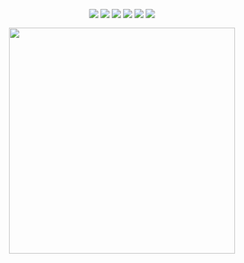 <p align="center">
  <img src="https://img.shields.io/badge/Rust-000000?style=for-the-badge&logo=rust&logoColor=white">
  <img src="https://img.shields.io/badge/Neovim-57A143?style=for-the-badge&logo=neovim&logoColor=white">
  <img src="https://img.shields.io/badge/Tauri-662D91?style=for-the-badge&logo=tauri&logoColor=white">
  <img src="https://img.shields.io/badge/unixsockss-5865F2?style=for-the-badge&logo=discord&logoColor=white">
  <img src="https://img.shields.io/badge/Python-3776AB?style=for-the-badge&logo=python&logoColor=white">
  <a href="https://monkeytype.com/profile/unixsocks">
  <img src="https://img.shields.io/badge/MonkeyType-unixsocks-<COLOR>?style=for-the-badge&logo=monkeytype&logoColor=yellow">
</a>

</p>
<p align="center">
  <img src="https://cdn141.picsart.com/360415927075211.png" width="400">
</p>
